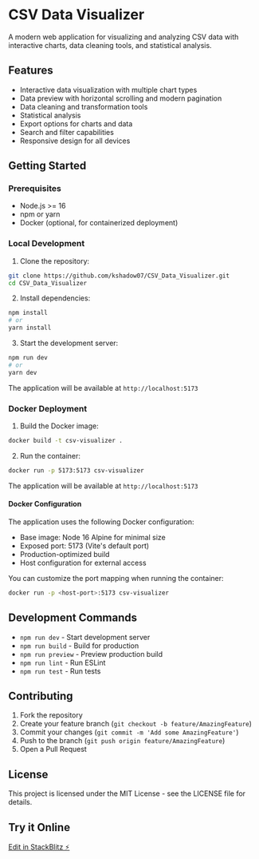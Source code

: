 # CSV Data Visualizer

A modern web application for visualizing and analyzing CSV data with interactive charts, data cleaning tools, and statistical analysis.

## Features

- Interactive data visualization with multiple chart types
- Data preview with horizontal scrolling and modern pagination
- Data cleaning and transformation tools
- Statistical analysis
- Export options for charts and data
- Search and filter capabilities
- Responsive design for all devices

## Getting Started

### Prerequisites

- Node.js >= 16
- npm or yarn
- Docker (optional, for containerized deployment)

### Local Development

1. Clone the repository:
```bash
git clone https://github.com/kshadow07/CSV_Data_Visualizer.git
cd CSV_Data_Visualizer
```

2. Install dependencies:
```bash
npm install
# or
yarn install
```

3. Start the development server:
```bash
npm run dev
# or
yarn dev
```

The application will be available at `http://localhost:5173`

### Docker Deployment

1. Build the Docker image:
```bash
docker build -t csv-visualizer .
```

2. Run the container:
```bash
docker run -p 5173:5173 csv-visualizer
```

The application will be available at `http://localhost:5173`

#### Docker Configuration

The application uses the following Docker configuration:

- Base image: Node 16 Alpine for minimal size
- Exposed port: 5173 (Vite's default port)
- Production-optimized build
- Host configuration for external access

You can customize the port mapping when running the container:
```bash
docker run -p <host-port>:5173 csv-visualizer
```

## Development Commands

- `npm run dev` - Start development server
- `npm run build` - Build for production
- `npm run preview` - Preview production build
- `npm run lint` - Run ESLint
- `npm run test` - Run tests

## Contributing

1. Fork the repository
2. Create your feature branch (`git checkout -b feature/AmazingFeature`)
3. Commit your changes (`git commit -m 'Add some AmazingFeature'`)
4. Push to the branch (`git push origin feature/AmazingFeature`)
5. Open a Pull Request

## License

This project is licensed under the MIT License - see the LICENSE file for details.

## Try it Online

[Edit in StackBlitz ⚡️](https://stackblitz.com/~/github.com/kshadow07/CSV_Data_Visualizer)